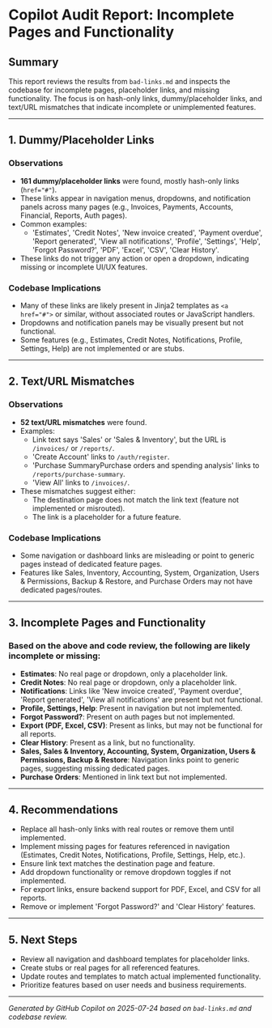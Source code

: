 # Copilot Audit Report: Incomplete Pages and Functionality

## Summary
This report reviews the results from `bad-links.md` and inspects the codebase for incomplete pages, placeholder links, and missing functionality. The focus is on hash-only links, dummy/placeholder links, and text/URL mismatches that indicate incomplete or unimplemented features.

---

## 1. Dummy/Placeholder Links

### Observations
- **161 dummy/placeholder links** were found, mostly hash-only links (`href="#"`).
- These links appear in navigation menus, dropdowns, and notification panels across many pages (e.g., Invoices, Payments, Accounts, Financial, Reports, Auth pages).
- Common examples:
  - 'Estimates', 'Credit Notes', 'New invoice created', 'Payment overdue', 'Report generated', 'View all notifications', 'Profile', 'Settings', 'Help', 'Forgot Password?', 'PDF', 'Excel', 'CSV', 'Clear History'.
- These links do not trigger any action or open a dropdown, indicating missing or incomplete UI/UX features.

### Codebase Implications
- Many of these links are likely present in Jinja2 templates as `<a href="#">` or similar, without associated routes or JavaScript handlers.
- Dropdowns and notification panels may be visually present but not functional.
- Some features (e.g., Estimates, Credit Notes, Notifications, Profile, Settings, Help) are not implemented or are stubs.

---

## 2. Text/URL Mismatches

### Observations
- **52 text/URL mismatches** were found.
- Examples:
  - Link text says 'Sales' or 'Sales & Inventory', but the URL is `/invoices/` or `/reports/`.
  - 'Create Account' links to `/auth/register`.
  - 'Purchase SummaryPurchase orders and spending analysis' links to `/reports/purchase-summary`.
  - 'View All' links to `/invoices/`.
- These mismatches suggest either:
  - The destination page does not match the link text (feature not implemented or misrouted).
  - The link is a placeholder for a future feature.

### Codebase Implications
- Some navigation or dashboard links are misleading or point to generic pages instead of dedicated feature pages.
- Features like Sales, Inventory, Accounting, System, Organization, Users & Permissions, Backup & Restore, and Purchase Orders may not have dedicated pages/routes.

---

## 3. Incomplete Pages and Functionality

### Based on the above and code review, the following are likely incomplete or missing:
- **Estimates**: No real page or dropdown, only a placeholder link.
- **Credit Notes**: No real page or dropdown, only a placeholder link.
- **Notifications**: Links like 'New invoice created', 'Payment overdue', 'Report generated', 'View all notifications' are present but not functional.
- **Profile, Settings, Help**: Present in navigation but not implemented.
- **Forgot Password?**: Present on auth pages but not implemented.
- **Export (PDF, Excel, CSV)**: Present as links, but may not be functional for all reports.
- **Clear History**: Present as a link, but no functionality.
- **Sales, Sales & Inventory, Accounting, System, Organization, Users & Permissions, Backup & Restore**: Navigation links point to generic pages, suggesting missing dedicated pages.
- **Purchase Orders**: Mentioned in link text but not implemented.

---

## 4. Recommendations
- Replace all hash-only links with real routes or remove them until implemented.
- Implement missing pages for features referenced in navigation (Estimates, Credit Notes, Notifications, Profile, Settings, Help, etc.).
- Ensure link text matches the destination page and feature.
- Add dropdown functionality or remove dropdown toggles if not implemented.
- For export links, ensure backend support for PDF, Excel, and CSV for all reports.
- Remove or implement 'Forgot Password?' and 'Clear History' features.

---

## 5. Next Steps
- Review all navigation and dashboard templates for placeholder links.
- Create stubs or real pages for all referenced features.
- Update routes and templates to match actual implemented functionality.
- Prioritize features based on user needs and business requirements.

---

*Generated by GitHub Copilot on 2025-07-24 based on `bad-links.md` and codebase review.*
